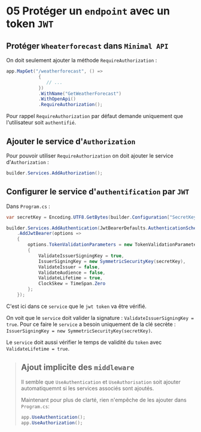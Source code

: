 # 05 Protéger un `endpoint` avec un token `JWT`

## Protéger `Wheaterforecast` dans `Minimal API`

On doit seulement ajouter la méthode `RequireAuthorization` :

```cs
app.MapGet("/weatherforecast", () =>
            {
               // ...
            })
            .WithName("GetWeatherForecast")
            .WithOpenApi()
            .RequireAuthorization();
```

Pour rappel `RequireAuthorization` par défaut demande uniquement que l'utilisateur soit `authentifié`.



## Ajouter le service d'`Authorization`

Pour pouvoir utiliser `RequireAuthorization` on doit ajouter le service d'`Authorization` :

```cs
builder.Services.AddAuthorization();
```



## Configurer le service d'`authentification` par `JWT`

Dans `Program.cs` :

```cs
var secretKey = Encoding.UTF8.GetBytes(builder.Configuration["SecretKey"] ?? "");

builder.Services.AddAuthentication(JwtBearerDefaults.AuthenticationScheme)
    .AddJwtBearer(options =>
    {
        options.TokenValidationParameters = new TokenValidationParameters
        {
            ValidateIssuerSigningKey = true,
            IssuerSigningKey = new SymmetricSecurityKey(secretKey),
            ValidateIssuer = false,
            ValidateAudience = false,
            ValidateLifetime = true,
            ClockSkew = TimeSpan.Zero
        };
    });
```

C'est ici dans ce `service` que le `jwt token` va être vérifié.

On voit que le `service` doit valider la signature : `ValidateIssuerSigningKey = true`. Pour ce faire le `service` a besoin uniquement de la clé secrète : `IssuerSigningKey = new SymmetricSecurityKey(secretKey)`.

Le `service` doit aussi vérifier le temps de validité du `token` avec `ValidateLifetime = true`.

> ## Ajout implicite des `middleware`
>
> Il semble que `UseAuthentication` et `UseAuthorisation` soit ajouter automatiquemnt si les services associés sont ajoutés.
>
> Maintenant pour plus de clarté, rien n'empêche de les ajouter dans `Program.cs`:
>
> ```cs
> app.UseAuthentication();
> app.UseAuthorization();
> ```
>
> 